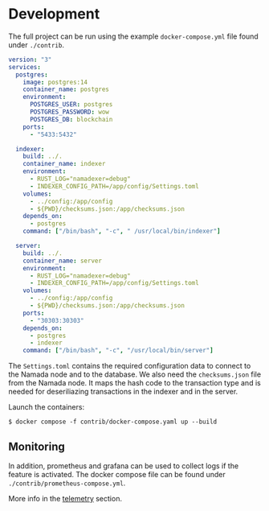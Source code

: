 # Development

The full project can be run using the example `docker-compose.yml` file found under `./contrib`.

```yml
version: "3"
services:
  postgres:
    image: postgres:14
    container_name: postgres
    environment:
      POSTGRES_USER: postgres
      POSTGRES_PASSWORD: wow
      POSTGRES_DB: blockchain
    ports:
      - "5433:5432"

  indexer:
    build: ../.
    container_name: indexer
    environment:
      - RUST_LOG="namadexer=debug"
      - INDEXER_CONFIG_PATH=/app/config/Settings.toml
    volumes:
      - ../config:/app/config
      - ${PWD}/checksums.json:/app/checksums.json
    depends_on:
      - postgres
    command: ["/bin/bash", "-c", " /usr/local/bin/indexer"]

  server:
    build: ../.
    container_name: server
    environment:
      - RUST_LOG="namadexer=debug"
      - INDEXER_CONFIG_PATH=/app/config/Settings.toml
    volumes:
      - ../config:/app/config
      - ${PWD}/checksums.json:/app/checksums.json
    ports:
      - "30303:30303"
    depends_on:
      - postgres
      - indexer
    command: ["/bin/bash", "-c", "/usr/local/bin/server"]
```

The `Settings.toml` contains the required configuration data to connect to the Namada node and to the database. We also need the `checksums.json` file from the Namada node. It maps the hash code to the transaction type and is needed for deseriliazing transactions in the indexer and in the server.

Launch the containers:

```
$ docker compose -f contrib/docker-compose.yaml up --build
```

## Monitoring

In addition, prometheus and grafana can be used to collect logs if the feature is activated. The docker compose file can be found under `./contrib/prometheus-compose.yml`.

More info in the [telemetry](./telemetry.md) section.
